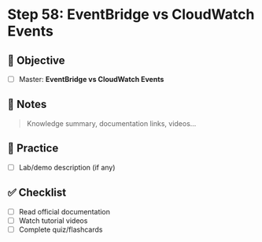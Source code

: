 # Step 58: EventBridge vs CloudWatch Events

## 🎯 Objective
- [ ] Master: **EventBridge vs CloudWatch Events**

## 📘 Notes
> Knowledge summary, documentation links, videos...

## 🧪 Practice
- [ ] Lab/demo description (if any)

## ✅ Checklist
- [ ] Read official documentation
- [ ] Watch tutorial videos
- [ ] Complete quiz/flashcards
